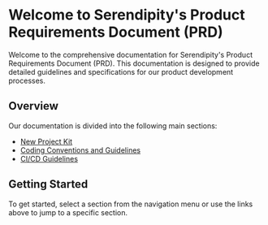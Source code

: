 <!-- # Welcome to MkDocs

For full documentation visit [mkdocs.org](https://www.mkdocs.org).

## Commands

* `mkdocs new [dir-name]` - Create a new project.
* `mkdocs serve` - Start the live-reloading docs server.
* `mkdocs build` - Build the documentation site.
* `mkdocs -h` - Print help message and exit.

## Project layout

    mkdocs.yml    # The configuration file.
    docs/
        index.md  # The documentation homepage.
        ...       # Other markdown pages, images and other files. -->

# Welcome to Serendipity's Product Requirements Document (PRD)

Welcome to the comprehensive documentation for Serendipity's Product Requirements Document (PRD). This documentation is designed to provide detailed guidelines and specifications for our product development processes.

## Overview

Our documentation is divided into the following main sections:

- [New Project Kit](project-guidelines/discovery_and_ideation_phase/)
- [Coding Conventions and Guidelines]()
- [CI/CD Guidelines]()

## Getting Started

To get started, select a section from the navigation menu or use the links above to jump to a specific section.

